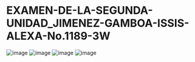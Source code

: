 # EXAMEN-DE-LA-SEGUNDA-UNIDAD_JIMENEZ-GAMBOA-ISSIS-ALEXA-No.1189-3W
![image](https://github.com/user-attachments/assets/cc563626-2608-4513-868b-d2373502cb2f)
![image](https://github.com/user-attachments/assets/e64c48b8-ff84-43c6-9939-d2573534fff1)
![image](https://github.com/user-attachments/assets/74450fb7-0f35-4c28-94b5-e606bb083153)
![image](https://github.com/user-attachments/assets/04803284-e6b9-4954-8513-0285290d21f5)
